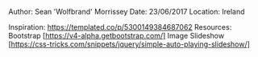 Author: Sean 'Wolfbrand' Morrissey
Date: 23/06/2017
Location: Ireland

Inspiration: https://templated.co/p/5300149384687062
Resources:
    Bootstrap [https://v4-alpha.getbootstrap.com/]
    Image Slideshow [https://css-tricks.com/snippets/jquery/simple-auto-playing-slideshow/]
